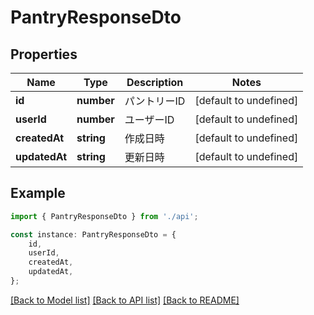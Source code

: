 # PantryResponseDto


## Properties

Name | Type | Description | Notes
------------ | ------------- | ------------- | -------------
**id** | **number** | パントリーID | [default to undefined]
**userId** | **number** | ユーザーID | [default to undefined]
**createdAt** | **string** | 作成日時 | [default to undefined]
**updatedAt** | **string** | 更新日時 | [default to undefined]

## Example

```typescript
import { PantryResponseDto } from './api';

const instance: PantryResponseDto = {
    id,
    userId,
    createdAt,
    updatedAt,
};
```

[[Back to Model list]](../README.md#documentation-for-models) [[Back to API list]](../README.md#documentation-for-api-endpoints) [[Back to README]](../README.md)
